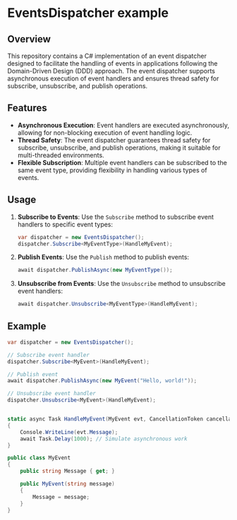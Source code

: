# EventsDispatcher example

## Overview

This repository contains a C# implementation of an event dispatcher designed to facilitate the handling of events in applications following the Domain-Driven Design (DDD) approach. The event dispatcher supports asynchronous execution of event handlers and ensures thread safety for subscribe, unsubscribe, and publish operations.

## Features

- **Asynchronous Execution**: Event handlers are executed asynchronously, allowing for non-blocking execution of event handling logic.
- **Thread Safety**: The event dispatcher guarantees thread safety for subscribe, unsubscribe, and publish operations, making it suitable for multi-threaded environments.
- **Flexible Subscription**: Multiple event handlers can be subscribed to the same event type, providing flexibility in handling various types of events.

## Usage

1. **Subscribe to Events**: Use the `Subscribe` method to subscribe event handlers to specific event types:

    ```csharp
    var dispatcher = new EventsDispatcher();
    dispatcher.Subscribe<MyEventType>(HandleMyEvent);
    ```

2. **Publish Events**: Use the `Publish` method to publish events:

    ```csharp
    await dispatcher.PublishAsync(new MyEventType());
    ```

3. **Unsubscribe from Events**: Use the `Unsubscribe` method to unsubscribe event handlers:

    ```csharp
    await dispatcher.Unsubscribe<MyEventType>(HandleMyEvent);
    ```

## Example

```csharp
var dispatcher = new EventsDispatcher();

// Subscribe event handler
dispatcher.Subscribe<MyEvent>(HandleMyEvent);

// Publish event
await dispatcher.PublishAsync(new MyEvent("Hello, world!"));

// Unsubscribe event handler
dispatcher.Unsubscribe<MyEvent>(HandleMyEvent);


static async Task HandleMyEvent(MyEvent evt, CancellationToken cancellationToken)
{
    Console.WriteLine(evt.Message);
    await Task.Delay(1000); // Simulate asynchronous work
}

public class MyEvent
{
    public string Message { get; }

    public MyEvent(string message)
    {
        Message = message;
    }
}
```
